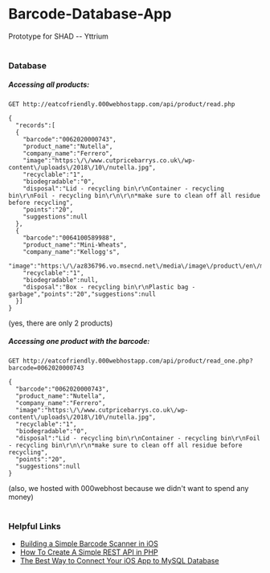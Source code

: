 # Barcode-Database-App

Prototype for SHAD -- Yttrium
<br/>
<br/>
### Database
##### Accessing all products:
`GET http://eatcofriendly.000webhostapp.com/api/product/read.php`

```
{
  "records":[
  {
    "barcode":"0062020000743",
    "product_name":"Nutella",
    "company_name":"Ferrero",
    "image":"https:\/\/www.cutpricebarrys.co.uk\/wp-content\/uploads\/2018\/10\/nutella.jpg",
    "recyclable":"1",
    "biodegradable":"0",
    "disposal":"Lid - recycling bin\r\nContainer - recycling bin\r\nFoil - recycling bin\r\n\r\n*make sure to clean off all residue before recycling",
    "points":"20",
    "suggestions":null
  },
  {
    "barcode":"0064100589988",
    "product_name":"Mini-Wheats",
    "company_name":"Kellogg's",
    "image":"https:\/\/az836796.vo.msecnd.net\/media\/image\/product\/en\/medium\/0006410058998.jpg",
    "recyclable":"1",
    "biodegradable":null,
    "disposal":"Box - recycling bin\r\nPlastic bag - garbage","points":"20","suggestions":null
  }]
}
```
(yes, there are only 2 products)

##### Accessing one product with the barcode:
`GET http://eatcofriendly.000webhostapp.com/api/product/read_one.php?barcode=0062020000743`

```
{
  "barcode":"0062020000743",
  "product_name":"Nutella",
  "company_name":"Ferrero",
  "image":"https:\/\/www.cutpricebarrys.co.uk\/wp-content\/uploads\/2018\/10\/nutella.jpg",
  "recyclable":"1",
  "biodegradable":"0",
  "disposal":"Lid - recycling bin\r\nContainer - recycling bin\r\nFoil - recycling bin\r\n\r\n*make sure to clean off all residue before recycling",
  "points":"20",
  "suggestions":null
}
```
(also, we hosted with 000webhost because we didn't want to spend any money)
<br/>
<br/>
### Helpful Links
* [Building a Simple Barcode Scanner in iOS](https://gkbrown.org/2016/11/11/building-a-simple-barcode-scanner-in-ios/)
* [How To Create A Simple REST API in PHP](https://www.codeofaninja.com/2017/02/create-simple-rest-api-in-php.html)
* [The Best Way to Connect Your iOS App to MySQL Database](https://codewithchris.com/iphone-app-connect-to-mysql-database/)
